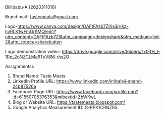 Dillibabu-A (2020311010)

Brand mail- tastemeats@gmail.com

Logo-https://www.canva.com/design/DAFtFAzb7ZI/jaSjHkz-hyRLK1wFmOr9MQ/edit?utm_content=DAFtFAzb7ZI&utm_campaign=designshare&utm_medium=link2&utm_source=sharebutton

Logo demonstration video- https://drive.google.com/drive/folders/1xtEfH_I-1Rp_2oNZGLMa6TyV8M-rhs2O

Assignmentss
1. Brand Name: Taste Meats
2. LinkedIn Profile URL: https://www.linkedin.com/in/balaji-anand-24b87526a
3. Facebook Page URL: https://www.facebook.com/profile.php?id=61550705376353&mibextid=ZbWKwL
4. Blog or Website URL: https://tastemeats.blogspot.com/
5. Google Analytics Measurement ID: G-PPK1CRNZ95
